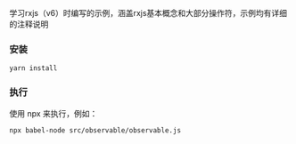 学习rxjs（v6）时编写的示例，涵盖rxjs基本概念和大部分操作符，示例均有详细的注释说明

### 安装
```
yarn install
```

### 执行
使用 npx 来执行，例如：
```
npx babel-node src/observable/observable.js
```